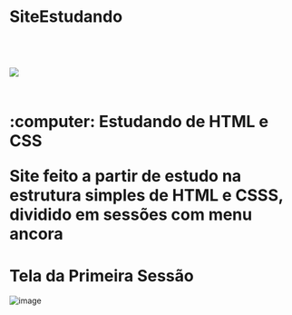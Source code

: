 
<p align="center">
<h1>SiteEstudando<h1>
 <br>
<img src="http://img.shields.io/static/v1?label=STATUS&message=%20CONCLUIDO&color=GREEN&style=for-the-badge"/>
</p>

<br>
 :computer: Estudando de HTML e CSS
 
 Site feito a partir de estudo na estrutura simples de HTML e CSSS, dividido em sessões com menu ancora 
 
 
 # Tela da Primeira Sessão 
 
 ![image](https://user-images.githubusercontent.com/97040972/154801689-a2a3c60e-6eda-42ea-a942-69674d384a91.png)

